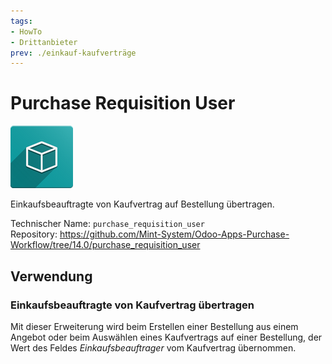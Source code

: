 ```yaml
---
tags:
- HowTo
- Drittanbieter
prev: ./einkauf-kaufverträge
---
```

# Purchase Requisition User
![icon_oms_box](assets/icon_oms_box.png)

Einkaufsbeauftragte von Kaufvertrag auf Bestellung übertragen.

Technischer Name: `purchase_requisition_user`\
Repository: <https://github.com/Mint-System/Odoo-Apps-Purchase-Workflow/tree/14.0/purchase_requisition_user>

## Verwendung

### Einkaufsbeauftragte von Kaufvertrag übertragen

Mit dieser Erweiterung wird beim Erstellen einer Bestellung aus einem Angebot oder beim Auswählen eines Kaufvertrags auf einer Bestellung, der Wert des Feldes *Einkaufsbeauftrager* vom Kaufvertrag übernommen.
